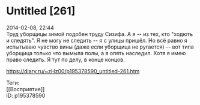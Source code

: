 Untitled [261]
===============

   
 2014-02-08, 22:44   
  Труд уборщицы зимой подобен труду Сизифа. А я -- из тех, кто "ходють и следять". Я не могу не следить -- я с улицы пришёл. Но всё равно я испытываю чувство вины (даже если уборщица не ругается) -- вот типа уборщица только что вымыла полы, а я опять наследил. Хотя я имею право следить. Я тут по делу, в конце концов.   
    
 <https://diary.ru/~zHz00/p195378590_untitled-261.htm>   
   
 Теги:   
 [[Восприятие]]   
 ID: p195378590